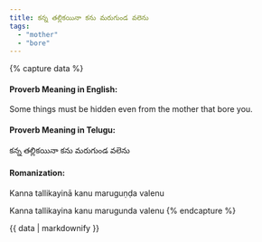 ```yaml
---
title: కన్న తల్లికయినా కను మరుగుండ వలెను
tags:
  - "mother"
  - "bore"
---
```


{% capture data %}
#### Proverb Meaning in English:
Some things must be hidden even from the mother that bore you.

#### Proverb Meaning in Telugu:
కన్న తల్లికయినా కను మరుగుండ వలెను

#### Romanization:
Kanna tallikayinā kanu maruguṇḍa valenu

Kanna tallikayina kanu marugunda valenu
{% endcapture %}

{{ data | markdownify }}

